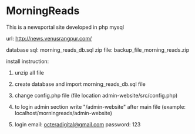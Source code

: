 # MorningReads
This is a newsportal site developed in php mysql


url: http://news.venusrangpur.com/



database sql: morning_reads_db.sql
zip file: backup_file_morning_reads.zip





install instruction:

1. unzip all file

2. create database and import morning_reads_db.sql file

3. change config.php file (file location admin-website/src/config.php)

4. to login admin section write "/admin-website" after main file (example: localhost/morningreads/admin-website)

5. login email: octeradigital@gmail.com 
	 password: 123
